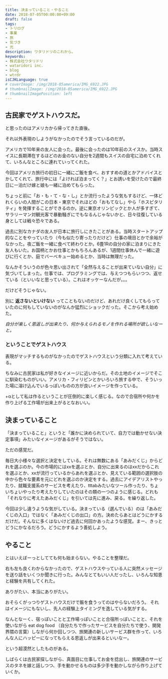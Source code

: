 ```yaml
---
title: 決まっていること・やること
date: 2018-07-05T00:00:00+09:00
draft: false
tags:
- トリログ
- 事業
- 旅
- 気づき
- 光
description: ワタリドリのこれから。
keywords:
- 株式会社ワタリドリ
- wataridori inc.
- blog
- wtrdr
isCJKLanguage: true
# coverImage: /img/2018-05america/IMG_6922.JPG
# thumbnailImage: /img/2018-05america/IMG_6922.JPG
# thumbnailImagePosition: left
---
```


## 古民家でゲストハウスだ。

と思ったのはアメリカから帰ってきた直後。

それ以外表現のしようがなかったのでそう言っているのだが。

アメリカで10年来の友人に会った。最後に会ったのは10年前のスイスか。当時スイスに長期滞在するほどのお金のない自分を2週間もスイスの自宅に泊めてくれて、いろんなところに連れていってくれた。

今回はアメリカ旅行の初日に一緒にご飯を食べ、おすすめの道とかアドバイスとかしてくれて、旅行中には「よければ泊まってく？」とお誘いを受けたので最終日に一泊だけ嫁と娘も一緒に泊めてもらった。

ちょっと前に「お・も・て・な・し」とか流行ったような気もするけど、一体どれくらいの人間がこの日本・東京でそれほどの「おもてなし」やら「ホスピタリティ」を発揮することができるのか。逆に東京オリンピックとか人が多すぎて、サラリーマン対観光客で暴動騒ぎにでもなるんじゃないかと、日々往復している身としては戦々恐々である。

過去に別なカナダの友人が日本に旅行しにきたことがある。当時スタートアップ的なことをやっていたり（今も似たり寄ったりだけど）仕事の境目とかで余裕がなかった。夜ご飯を一緒に食べて終わりとか。6畳1Rの自分の家に泊まりにきた友人もいた。お国柄とかお仕事とかもちろんあるが、1週間仕事休んで一緒に遊びに行くとか、庭でバーベキュー始めるとか、当時は無理だった。

なんかそういうのが色々思い出されて「全然与えることが出来ていない自分」に気づいてしまった。仕事では、プログラミングでは、与えつつもらいつつ、返せている（といいなと思っている）。これはオッケーなんだが。。。

だけどそうじゃない。

別に **返さないといけない** ってこともないのだけど、あれだけ良くしてもらっていたのに何もしていないのがなんか猛烈にショックだった。そこから考え始めた。

*自分が楽しく恩返しが出来たり、何か与えられるモノを作れる場所が欲しいなーと。*

### ということでゲストハウス

表現がマッチするものがなかったのでゲストハウスという分類に入れて考えている。

ちなみに古民家は私が好きなイメージに近いからだ。その土地のイメージでそこに馴染むものがいい。アメリカ・フィリピンとかいろいろ旅する中で、そういった場に溶け込んでいるっぽいものの方が良いイメージを作っている。

+αとして私は作るということが圧倒的に楽しく感じる。なので合宿所や何かを作り上げる工作場が出来上がるとなおいい。

## 決まっていること

「決まっていること」というと「誰かに決められていて、自力では動かせない決定事項」みたいなイメージがあるがそうではない。

ただの感覚だ。

毎日大小様々な選択と決定をしている。それは無数にある「あみだくじ」からどれを選ぶのか。今の市場的にはxxを選ぶとか、自分に出来るのはxxだからこれを選ぶとか、xxが流行っているからあれを選ぶとか、見えている範囲の選択肢の中から色々な要素を元にどれを選ぶのか決定をする。過去にアイデアリストやったり、就職支援系のサービスを考えたり、tttabみたいなツール作ったり、ちょいちょいやったり考えたりしていたのはその類の一つのように感じる。どれも「それなりに考えたあみだくじ」を引いては先に進み、戻る。を繰り返した。

今回は少し違うような気がしている。決まっている（選んでいる）のは「あみだくじの入口」ではなく「あみだくじの出口」の方。決めたらあとはどうにかするだけだ。そんなに多くはないけど過去に何回かあったような感覚。まー、きっとどうにかなるだろう。どうにかするよう善処しよう。

## やること

とはいえぼーっとしてても何も始まらない。やることを整理だ。

右も左も良くわからなかったので、ゲストハウスやっている人に突然メッセージを送り話をいくつか聞きに行った。みんなとてもいい人だったし、いろんな知恵と経験を共有してくれた。

ありがたい、本当にありがたい。

おそらくがっつりゲストハウスだけで飯を食うってのはやらないだろう。
それはイメージにもないし、先人の経験上タイミングを逸している気がする。

なんとなーく、宿っぽいことと工作場っぽいことと合宿所っぽいことと、それを使いながら eat dog food （自分たちで作ったサービスを自分たちで使う、開発界隈の言葉）しながら何か回しつつ、旅関連の新しいサービス群を作って、いろんな人にハッピーになってもらえる恩返しが出来るといいなー。

という超漠然としたものがある。

しばらくは古民家探しながら、真面目に仕事してお金を捻出し、旅関連のサービスのタネを嫁と話しつつ、手を動かせるものは多少手を動かしながら作り上げていくか。
